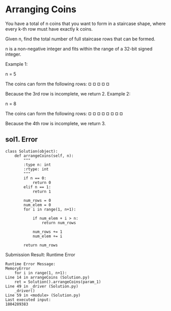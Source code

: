 # Arranging Coins
You have a total of n coins that you want to form in a staircase shape, where every k-th row must have exactly k coins.

Given n, find the total number of full staircase rows that can be formed.

n is a non-negative integer and fits within the range of a 32-bit signed integer.

Example 1:

n = 5

The coins can form the following rows:
¤
¤ ¤
¤ ¤

Because the 3rd row is incomplete, we return 2.
Example 2:

n = 8

The coins can form the following rows:
¤
¤ ¤
¤ ¤ ¤
¤ ¤

Because the 4th row is incomplete, we return 3.


## sol1. Error

```
class Solution(object):
    def arrangeCoins(self, n):
        """
        :type n: int
        :rtype: int
        """
        if n == 0:
            return 0
        elif n == 1:
            return 1
        
        num_rows = 0
        num_elem = 0
        for i in range(1, n+1):
            
            if num_elem + i > n:
                return num_rows

            num_rows += 1
            num_elem += i
        
        return num_rows
```

Submission Result: Runtime Error 

```
Runtime Error Message:
MemoryError
    for i in range(1, n+1):
Line 14 in arrangeCoins (Solution.py)
    ret = Solution().arrangeCoins(param_1)
Line 49 in _driver (Solution.py)
    _driver()
Line 59 in <module> (Solution.py)
Last executed input:
1804289383            
```

            
            
        
        
        
        
        